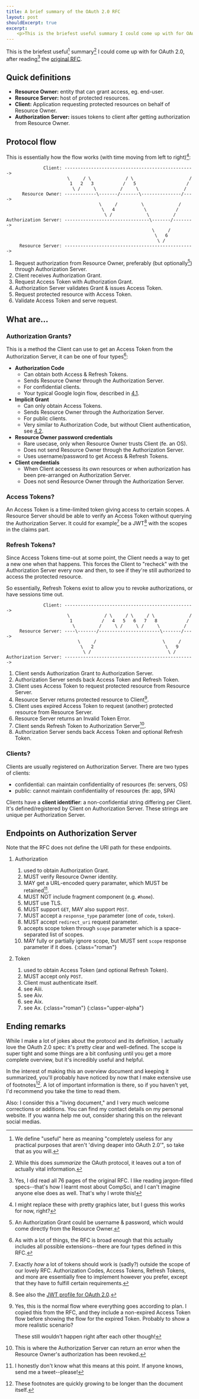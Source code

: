```yaml
---
title: A brief summary of the OAuth 2.0 RFC
layout: post
shouldExcerpt: true
excerpt:
    <p>This is the briefest useful summary I could come up with for OAuth 2.0, after reading the original RFC.</p>
---
```


This is the briefest useful[^lol-useful] summary[^lol-summary] I could come up
with for OAuth 2.0, after reading[^lol-reading] the [original
RFC][rfc6749].


[^lol-useful]:
    We define "useful" here as meaning "completely useless for any practical
    purposes that aren't 'diving deaper into OAuth 2.0'", so take that as you
    will.

[^lol-summary]:
    While this does _summarize_ the OAuth protocol, it leaves out a ton of
    actually vital information.

[^lol-reading]:
    Yes, I did read all 76 pages of the original RFC. I like reading
    jargon-filled specs--that's how I learnt most about CompSci, and I can't
    imagine anyone else does as well.  That's why I wrote this!

## Quick definitions

- **Resource Owner:** entity that can grant access, eg. end-user.
- **Resource Server:** host of protected resources.
- **Client:** Application requesting protected resources on behalf of Resource
  Owner.
- **Authorization Server:** issues tokens to client after getting authorization
  from Resource Owner.


## Protocol flow

This is essentially how the flow works (with time moving from left to
right)[^text-graphs]:


```
              Client: ------------------------------------------------->
                       \     / \             / \                     /
                        1   2   3           /   5                   /
                         \ /     \         /     \                 /
      Resource Owner: ------------\-------/-------\---------------/---->
                                   \     /         \             /
                                    \   4           \           /
                                     \ /             \         /
Authorization Server: --------------------------------\-------/-------->
                                                       \     /
                                                        \   6
                                                         \ /
     Resource Server: ------------------------------------------------->
```

1. Request authorization from Resource Owner, preferably (but
   optionally[^optional]) through Authorization Server.
2. Client receives Authorization Grant.
3. Request Access Token with Authorization Grant.
4. Authorization Server validates Grant & issues Access Token.
5. Request protected resource with Access Token.
6. Validate Access Token and serve request.

[^text-graphs]:
    I might replace these with pretty graphics later, but I guess this works
    for now, right?

[^optional]:
    An Authorization Grant could be username & password, which would
    come directly from the Resource Owner.

## What are…

### Authorization Grants?

This is a method the Client can use to get an Access Token from the
Authorization Server, it can be one of four types[^more-types]:

- **Authorization Code**
  - Can obtain both Access & Refresh Tokens.
  - Sends Resource Owner through the Authorization Server.
  - For confidential clients.
  - Your typical Google login flow, described in [4.1][rfc6749-4.1].
- **Implicit Grant**
  - Can only obtain Access Tokens.
  - Sends Resource Owner through the Authorization Server.
  - For public clients.
  - Very similar to Authorization Code, but without Client authentication, see
    [4.2][rfc6749-4.2].
- **Resource Owner password credentials**
  - Rare usecase, only when Resource Owner trusts Client (fe. an OS).
  - Does not send Resource Owner through the Authorization Server.
  - Uses username/password to get Access & Refresh Tokens.
- **Client credentials**
  - When Client accessess its own resources or when authorization has been
    pre-arranged on Authorization Server.
  - Does not send Resource Owner through the Authorization Server.


[^more-types]:
    As with a lot of things, the RFC is broad enough that this actually
    includes all possible extensions--there are four types defined in this RFC.

### Access Tokens?

An Access Token is a time-limited token giving access to certain scopes. A
Resource Server should be able to verify an Access Token without querying the
Authorization Server. It could for example[^rfc-scope] be a JWT[^more-rfcs]
with the scopes in the claims part.

[^rfc-scope]:
    Exactly _how_ a lot of tokens should work is (sadly?) outside the scope of
    our lovely RFC[^trigger-happy]. Authorization Codes, Access Tokens, Refresh
    Tokens, and more are essentially free to implement however you prefer,
    except that they have to fulfill certain requirements.

[^trigger-happy]:
    And the RFC authors are very happy to tell you that!

[^more-rfcs]:
    See also the [JWT profile for OAuth 2.0][rfc7523].

### Refresh Tokens?

Since Access Tokens time-out at some point, the Client needs a way to get a new
one when that happens. This forces the Client to "recheck" with the
Authorization Server every now and then, to see if they're still authorized to
access the protected resource.

So essentially, Refresh Tokens exist to allow you to revoke authorizations, or
have sessions time out.

```
              Client: ------------------------------------------------->
                       \             / \     / \     / \             /
                        1           /   4   5   6   7   8           /
                         \         /     \ /     \ /     \         /
     Resource Server: ----\-------/-----------------------\-------/---->
                           \     /                         \     /
                            \   2                           \   9
                             \ /                             \ /
Authorization Server: ------------------------------------------------->
```

1. Client sends Authorization Grant to Authorization Server.
2. Authorization Server sends back Access Token and Refresh Token.
3. Client uses Access Token to request protected resource from Resource Server.
4. Resource Server returns protected resource to Client[^they-did-it-first].
5. Client uses expired Access Token to request (another) protected resource
   from Resource Server.
6. Resource Server returns an Invalid Token Error.
7. Client sends Refresh Token to Authorization Server[^revoke].
8. Authorization Server sends back Access Token and optional Refresh Token.


[^they-did-it-first]:
    Yes, this is the normal flow where everything goes according to plan. I
    copied this from the RFC, and they include a non-expired Access Token flow
    before showing the flow for the expired Token. Probably to show a more
    realistic scenario?

    These still wouldn't happen right after each other though!

[^revoke]:
    This is where the Authorization Server can return an error when the
    Resource Owner's authorization has been revoked.

### Clients?

Clients are usually registered on Authorization Server. There are two types of
clients:

- confidential: can maintain confidentiality of resources (fe: servers, OS)
- public: cannot maintain confidentiality of resources (fe: app, SPA)

Clients have a **client identifier**: a non-confidential string differing per
Client. It's defined/registered by Client on Authorization Server. These
strings are unique per Authorization Server.

## Endpoints on Authorization Server

Note that the RFC does not define the URI path for these endpoints.

1. Authorization
    1. used to obtain Authorization Grant.
    2. MUST verify Resource Owner identity.
    3. MAY get a URL-encoded query paramater, which MUST be retained[^idk].
    4. MUST NOT include fragment component (e.g. `#home`).
    5. MUST use TLS.
    6. MUST support `GET`, MAY also support `POST`.
    7. MUST accept a `response_type` parameter (one of `code`, `token`).
    8. MUST accept `redirect_uri` request parameter.
    9. accepts scope token through `scope` parameter which is a space-separated
       list of scopes.
   10. MAY fully or partially ignore scope, but MUST sent `scope` response
       parameter if it does.
   {:class="roman"}

2. Token
   1. used to obtain Access Token (and optional Refresh Token).
   2. MUST accept only `POST`.
   3. Client must authenticate itself.
   4. see Aiii.
   5. see Aiv.
   6. see Aix.
   7. see Ax.
   {:class="roman"}
{:class="upper-alpha"}


[^idk]:
    I honestly don't know what this means at this point. If anyone knows, send
    me a tweet--please!

## Ending remarks

While I make a lot of jokes about the protocol and its definition, I actually
love the OAuth 2.0 spec: it's pretty clear and well-defined. The scope is super
tight and some things are a bit confusing until you get a more complete
overview, but it's incredibly useful and helpful.

In the interest of making this an overview document and keeping it summarized,
you'll probably have noticed by now that I make extensive use of
footnotes[^milenotes]. A lot of important information is there, so if you
haven't yet, I'd recommend you take the time to read them.

Also: I consider this a "living document," and I very much welcome corrections
or additions. You can find my contact details on my personal website. If you
wanna help me out, consider sharing this on the relevant social medias.


[^milenotes]:
    These footnotes are quickly growing to be longer than the document itself.


[rfc6749]: https://tools.ietf.org/html/rfc6749 "The Oauth 2.0 Authorization Framework"
[rfc6749-4.1]: https://tools.ietf.org/html/rfc6749#section-4.1 "Authorization Code Grant"
[rfc6749-4.2]: https://tools.ietf.org/html/rfc6749#section-4.2 "Implicit Grant"
[rfc7523]: https://tools.ietf.org/html/rfc7523 "JSON Web Token (JWT) Profile for OAuth 2.0 Client Authentication and Authorization Grants"
